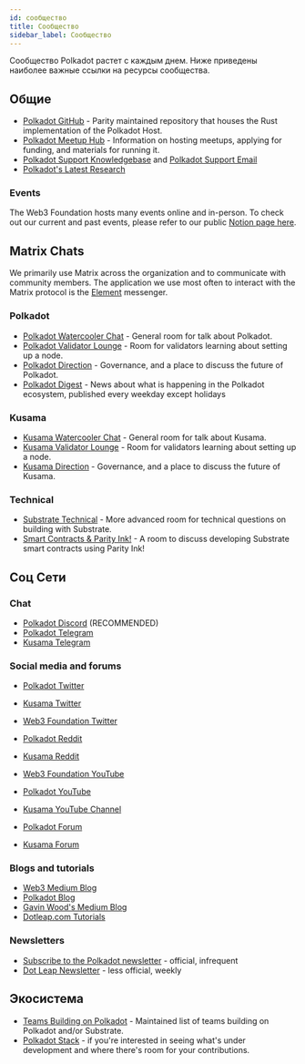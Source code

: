 ```yaml
---
id: сообщество
title: Сообщество
sidebar_label: Сообщество
---
```


Сообщество Polkadot растет с каждым днем. Ниже приведены наиболее важные ссылки на ресурсы сообщества.

## Общие

- [Polkadot GitHub](https://github.com/paritytech/polkadot/) - Parity maintained repository that houses the Rust implementation of the Polkadot Host.
- [Polkadot Meetup Hub](https://www.notion.so/web3foundation/Polkadot-Meetup-Hub-4511c156770e4ba9936386d8be5fe5be) - Information on hosting meetups, applying for funding, and materials for running it.
- [Polkadot Support Knowledgebase](https://support.polkadot.network/support/home) and [Polkadot Support Email](mailto:support@polkadot.network)
- [Polkadot's Latest Research](https://research.web3.foundation/en/latest/polkadot/)

### Events

The Web3 Foundation hosts many events online and in-person. To check out our current and past events, please refer to our public [Notion page here](https://www.notion.so/Public-Events-Database-fdd2df4c29d04818a5dd403e2b85920d).

## Matrix Chats

We primarily use Matrix across the organization and to communicate with community members. The application we use most often to interact with the Matrix protocol is the [Element](https://app.element.io) messenger.

### Polkadot

- [Polkadot Watercooler Chat](https://app.element.io/#/room/!FdCojkeGzZLSEoiecf:web3.foundation?via=matrix.parity.io&via=matrix.org&via=web3.foundation) - General room for talk about Polkadot.
- [Polkadot Validator Lounge](https://app.element.io/#/room/#polkadot-validator-lounge:matrix.org) - Room for validators learning about setting up a node.
- [Polkadot Direction](https://app.element.io/#/room/!OwgojQyBzTlUQGGLhq:matrix.parity.io?via=matrix.parity.io&via=matrix.org&via=web3.foundation) - Governance, and a place to discuss the future of Polkadot.
- [Polkadot Digest](https://matrix.to/#/!vMpYyTkvjXcevxSdsQ:web3.foundation) - News about what is happening in the Polkadot ecosystem, published every weekday except holidays

### Kusama

- [Kusama Watercooler Chat](https://app.element.io/#/room/%23kusamawatercooler:polkadot.builders) - General room for talk about Kusama.
- [Kusama Validator Lounge](https://app.element.io/#/room/!LhjZccBOqFNYKLdmbb:polkadot.builders?via=matrix.parity.io&via=matrix.org&via=web3.foundation) - Room for validators learning about setting up a node.
- [Kusama Direction](https://app.element.io/#/room/!QXMnIJzxlnVrvRzhUA:matrix.parity.io?via=matrix.parity.io&via=matrix.org&via=web3.foundation) - Governance, and a place to discuss the future of Kusama.

### Technical

- [Substrate Technical](https://app.element.io/#/room/#substrate-technical:matrix.org) - More advanced room for technical questions on building with Substrate.
- [Smart Contracts & Parity Ink!](https://app.element.io/#/room/!tYUCYdSvSYPMjWNDDD:matrix.parity.io?via=matrix.parity.io&via=matrix.org&via=web3.foundation) - A room to discuss developing Substrate smart contracts using Parity Ink!

## Соц Сети

### Chat

- [Polkadot Discord](https://discord.gg/wGUDt2p) (RECOMMENDED)
- [Polkadot Telegram](https://t.me/PolkadotOfficial)
- [Kusama Telegram](https://t.me/kusamanetworkofficial)

### Social media and forums

- [Polkadot Twitter](https://twitter.com/Polkadot)
- [Kusama Twitter](https://twitter.com/kusamanetwork)
- [Web3 Foundation Twitter](https://twitter.com/web3foundation)

- [Polkadot Reddit](https://www.reddit.com/r/dot/)
- [Kusama Reddit](https://www.reddit.com/r/Kusama)

- [Web3 Foundation YouTube](https://www.youtube.com/channel/UClnw_bcNg4CAzF772qEtq4g)
- [Polkadot YouTube](https://www.youtube.com/channel/UCB7PbjuZLEba_znc7mEGNgw)
- [Kusama YouTube Channel](http://youtube.com/c/kusamanetwork)

- [Polkadot Forum](https://forum.polkadot.network)
- [Kusama Forum](https://forum.kusama.network)

### Blogs and tutorials

- [Web3 Medium Blog](https://medium.com/@web3)
- [Polkadot Blog](https://polkadot.network/blog/)
- [Gavin Wood's Medium Blog](https://medium.com/@gavofyork)
- [Dotleap.com Tutorials](https://dotleap.com)

### Newsletters

- [Subscribe to the Polkadot newsletter](https://share.hsforms.com/1LL1CBwiASxC5pJUYZAiDVw4752a) - official, infrequent
- [Dot Leap Newsletter](https://dotleap.substack.com/) - less official, weekly

## Экосистема

- [Teams Building on Polkadot](https://forum.web3.foundation/t/teams-building-on-polkadot/67) - Maintained list of teams building on Polkadot and/or Substrate.
- [Polkadot Stack](https://github.com/w3f/General-Grants-Program/blob/master/grants/polkadot_stack.md) - if you're interested in seeing what's under development and where there's room for your contributions.
